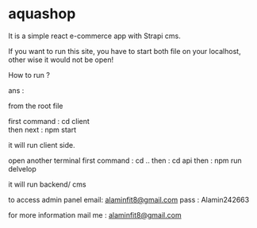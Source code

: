 # aquashop
It is a simple react e-commerce app with Strapi cms.

If you want to run this site, you have to start both file on your localhost, 
other wise it would not be open!

How to run ?

ans : 

from the root file 

first command :  cd client  
then next :    npm start

it will run client side.



open another terminal 
first command : cd ..
then : cd api
then : npm run delvelop

it will run backend/ cms





to access admin panel
email: alaminfit8@gmail.com
pass : Alamin242663



for more information mail me : alaminfit8@gmail.com


